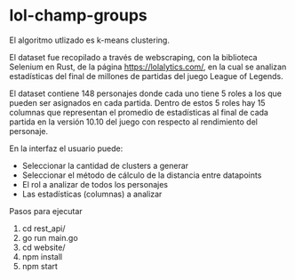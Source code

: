 # lol-champ-groups
El algoritmo utlizado es k-means clustering.

El dataset fue recopilado a través de webscraping, con la biblioteca Selenium en Rust, de la página https://lolalytics.com/, en la cual se analizan estadísticas del final de millones de partidas del juego League of Legends.

El dataset contiene 148 personajes donde cada uno tiene 5 roles a los que pueden ser asignados en cada partida. Dentro de estos 5 roles hay 15 columnas que representan el promedio de estadísticas al final de cada partida en la versión 10.10 del juego con respecto al rendimiento del personaje.

En la interfaz el usuario puede:
- Seleccionar la cantidad de clusters a generar
- Seleccionar el método de cálculo de la distancia entre datapoints
- El rol a analizar de todos los personajes
- Las estadísticas (columnas) a analizar

Pasos para ejecutar
1. cd rest_api/
2. go run main.go
3. cd website/
4. npm install
5. npm start
